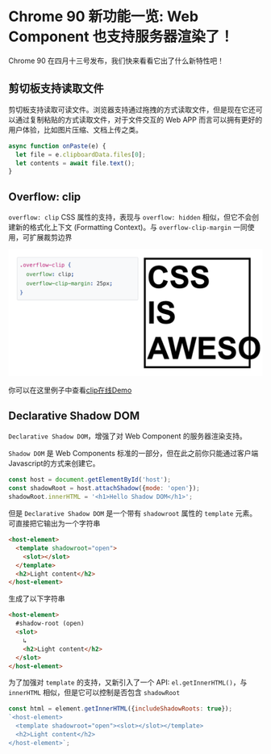 # Chrome 90 新功能一览: Web Component 也支持服务器渲染了！

Chrome 90 在四月十三号发布，我们快来看看它出了什么新特性吧！

## 剪切板支持读取文件

剪切板支持读取可读文件。浏览器支持通过拖拽的方式读取文件，但是现在它还可以通过复制粘贴的方式读取文件，对于文件交互的 Web APP 而言可以拥有更好的用户体验，比如图片压缩、文档上传之类。
  
``` js
async function onPaste(e) {
  let file = e.clipboardData.files[0];
  let contents = await file.text(); 
}
```

## Overflow: clip

`overflow: clip` CSS 属性的支持，表现与 `overflow: hidden` 相似，但它不会创建新的格式化上下文 (Formatting Context)。与 `overflow-clip-margin` 一同使用，可扩展裁剪边界

![](../assets/overflow-clip.png)

你可以在这里例子中查看[clip在线Demo](https://petele-css-is-awesome.glitch.me/)

## Declarative Shadow DOM

`Declarative Shadow DOM`，增强了对 Web Component 的服务器渲染支持。

`Shadow DOM` 是 Web Components 标准的一部分，但在此之前你只能通过客户端Javascript的方式来创建它。

``` js
const host = document.getElementById('host');
const shadowRoot = host.attachShadow({mode: 'open'});
shadowRoot.innerHTML = '<h1>Hello Shadow DOM</h1>';
```

但是 `Declarative Shadow DOM` 是一个带有 `shadowroot` 属性的 `template` 元素。可直接把它输出为一个字符串

``` html
<host-element>
  <template shadowroot="open">
    <slot></slot>
  </template>
  <h2>Light content</h2>
</host-element>
```

生成了以下字符串

``` html
<host-element>
  #shadow-root (open)
  <slot>
    ↳
    <h2>Light content</h2>
  </slot>
</host-element>
```

为了加强对 `template` 的支持，又新引入了一个 API: `el.getInnerHTML()`，与 `innerHTML` 相似，但是它可以控制是否包含 `shadowRoot`

``` js
const html = element.getInnerHTML({includeShadowRoots: true});
`<host-element>
  <template shadowroot="open"><slot></slot></template>
  <h2>Light content</h2>
</host-element>`;
```